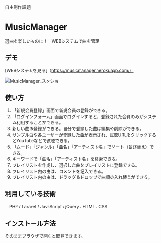 自主制作課題
# MusicManager

選曲を楽しいものに！　WEBシステムで曲を管理

## デモ

[WEBシステムを見る]（https://musicmanager.herokuapp.com/）

![MusicManager_スクショ](https://user-images.githubusercontent.com/112298582/219134277-675b03ff-768c-4129-9085-46c2c17e31f1.jpg)

## 使い方

1. 「新規会員登録」画面で新規会員の登録ができる。
2. 「ログインフォーム」画面でログインすると、登録された会員のみがシステム利用することができる。
3. 新しい曲の登録ができる。自分で登録した曲は編集や削除ができる。
4. サンプル曲や各ユーザーが登録した曲が表示され、試聴URLをクリックするとYouTubeなどで試聴できる。
5. 「ムード」「ジャンル」「曲名」「アーティスト名」でソート（並び替え）できる。
6. キーワードで「曲名」「アーティスト名」を検索できる。
7. プレイリストを作成し、選択した曲をプレイリストに登録できる。
8. プレイリスト内の曲は、コメントを記入できる。
9. プレイリスト内の曲は、ドラッグ＆ドロップで曲順の入れ替えができる。


## 利用している技術

　PHP / Laravel / JavaScript / jQuery / HTML / CSS

## インストール方法

そのままブラウザで開くと閲覧できます。

